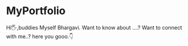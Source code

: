 # MyPortfolio
Hi🖐️,buddies Myself Bhargavi.
Want to know about ....?
Want to connect with me..?
here you gooo.👇
